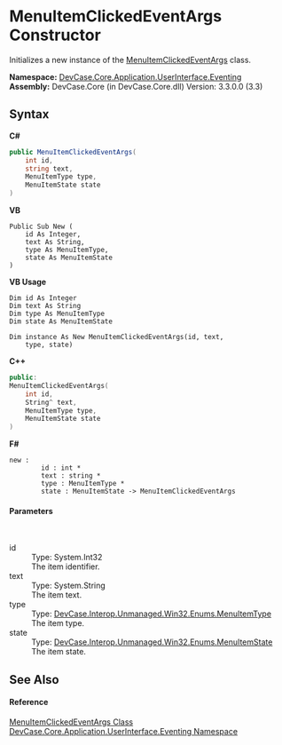 # MenuItemClickedEventArgs Constructor 
 

Initializes a new instance of the <a href="T_DevCase_Core_Application_UserInterface_Eventing_MenuItemClickedEventArgs">MenuItemClickedEventArgs</a> class.

**Namespace:**&nbsp;<a href="N_DevCase_Core_Application_UserInterface_Eventing">DevCase.Core.Application.UserInterface.Eventing</a><br />**Assembly:**&nbsp;DevCase.Core (in DevCase.Core.dll) Version: 3.3.0.0 (3.3)

## Syntax

**C#**<br />
``` C#
public MenuItemClickedEventArgs(
	int id,
	string text,
	MenuItemType type,
	MenuItemState state
)
```

**VB**<br />
``` VB
Public Sub New ( 
	id As Integer,
	text As String,
	type As MenuItemType,
	state As MenuItemState
)
```

**VB Usage**<br />
``` VB Usage
Dim id As Integer
Dim text As String
Dim type As MenuItemType
Dim state As MenuItemState

Dim instance As New MenuItemClickedEventArgs(id, text, 
	type, state)
```

**C++**<br />
``` C++
public:
MenuItemClickedEventArgs(
	int id, 
	String^ text, 
	MenuItemType type, 
	MenuItemState state
)
```

**F#**<br />
``` F#
new : 
        id : int * 
        text : string * 
        type : MenuItemType * 
        state : MenuItemState -> MenuItemClickedEventArgs
```


#### Parameters
&nbsp;<dl><dt>id</dt><dd>Type: System.Int32<br />The item identifier.</dd><dt>text</dt><dd>Type: System.String<br />The item text.</dd><dt>type</dt><dd>Type: <a href="T_DevCase_Interop_Unmanaged_Win32_Enums_MenuItemType">DevCase.Interop.Unmanaged.Win32.Enums.MenuItemType</a><br />The item type.</dd><dt>state</dt><dd>Type: <a href="T_DevCase_Interop_Unmanaged_Win32_Enums_MenuItemState">DevCase.Interop.Unmanaged.Win32.Enums.MenuItemState</a><br />The item state.</dd></dl>

## See Also


#### Reference
<a href="T_DevCase_Core_Application_UserInterface_Eventing_MenuItemClickedEventArgs">MenuItemClickedEventArgs Class</a><br /><a href="N_DevCase_Core_Application_UserInterface_Eventing">DevCase.Core.Application.UserInterface.Eventing Namespace</a><br />
